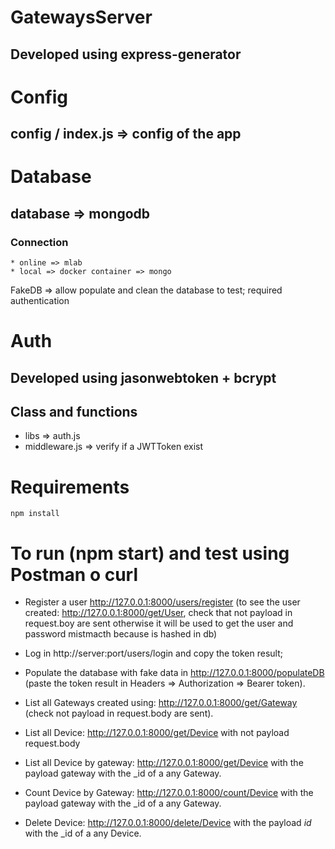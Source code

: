 # GatewaysServer
## Developed using express-generator

# Config
## config / index.js => config of the app

# Database
## database => mongodb
### Connection
    * online => mlab
    * local => docker container => mongo

FakeDB => allow populate and clean the database to test; required authentication 

# Auth
## Developed using jasonwebtoken + bcrypt
## Class and functions
* libs => auth.js
* middleware.js => verify if a JWTToken exist

# Requirements
```npm install```

# To run (npm start) and test using Postman o curl
+ Register a user http://127.0.0.1:8000/users/register (to see the user created: http://127.0.0.1:8000/get/User, check that not payload in request.boy are sent otherwise it will be used to get the user and password mistmacth because is hashed in db)

+ Log in http://server:port/users/login and copy the token result;

+ Populate the database with fake data in http://127.0.0.1:8000/populateDB (paste the token result in Headers => Authorization => Bearer token).

+ List all Gateways created using: http://127.0.0.1:8000/get/Gateway (check not payload in request.body are sent).

+ List all Device: http://127.0.0.1:8000/get/Device with not payload request.body

+ List all Device by gateway: http://127.0.0.1:8000/get/Device with the payload gateway with the _id of a any Gateway.

+ Count Device by Gateway: http://127.0.0.1:8000/count/Device with the payload gateway with the _id of a any Gateway.

+ Delete Device: http://127.0.0.1:8000/delete/Device with the payload _id_ with the _id of a any Device.

